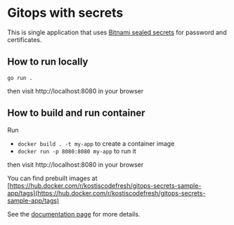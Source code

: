 # Gitops with secrets

This is single application that uses [Bitnami sealed secrets](https://github.com/bitnami-labs/sealed-secrets) for
password and certificates.

## How to run locally

`go run .`

then visit http://localhost:8080 in your browser

## How to build and run container

Run

 *  `docker build . -t my-app` to create a container image 
 *  `docker run -p 8080:8080 my-app` to run it

 then visit http://localhost:8080 in your browser

You can find prebuilt images at [https://hub.docker.com/r/kostiscodefresh/gitops-secrets-sample-app/tags](https://hub.docker.com/r/kostiscodefresh/gitops-secrets-sample-app/tags)

See the [documentation page](https://codefresh.io/docs/docs/yaml-examples/examples/gitops-secrets/) for more details.

